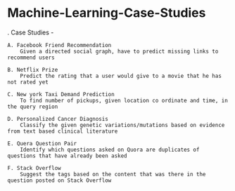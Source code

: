 # Machine-Learning-Case-Studies

. Case Studies -

	A. Facebook Friend Recommendation
		Given a directed social graph, have to predict missing links to recommend users

	B. Netflix Prize
		Predict the rating that a user would give to a movie that he has not rated yet

	C. New york Taxi Demand Prediction
		To find number of pickups, given location co ordinate and time, in the query region
	
	D. Personalized Cancer Diagnosis
		Classify the given genetic variations/mutations based on evidence from text based clinical literature

	E. Quera Question Pair
		Identify which questions asked on Quora are duplicates of questions that have already been asked

	F. Stack Overflow
		Suggest the tags based on the content that was there in the question posted on Stack Overflow
